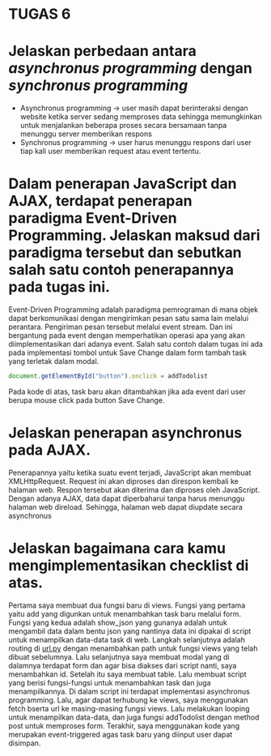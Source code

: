 # TUGAS 6

# Jelaskan perbedaan antara *asynchronus programming* dengan *synchronus programming*

- Asynchronus programming → user masih dapat berinteraksi dengan website ketika server sedang memproses data sehingga memungkinkan untuk menjalankan beberapa proses secara bersamaan tanpa menunggu server memberikan respons
- Synchronus programming → user harus menunggu respons dari user tiap kali user memberikan request atau event tertentu.

# ****Dalam penerapan JavaScript dan AJAX, terdapat penerapan paradigma Event-Driven Programming. Jelaskan maksud dari paradigma tersebut dan sebutkan salah satu contoh penerapannya pada tugas ini.****

Event-Driven Programming adalah paradigma pemrograman di mana objek dapat berkomunikasi dengan mengirimkan pesan satu sama lain melalui perantara. Pengiriman pesan tersebut melalui event stream. Dan ini bergantung pada event dengan memperhatikan operasi apa yang akan diimplementasikan dari adanya event. Salah satu contoh dalam tugas ini ada pada implementasi tombol untuk Save Change dalam form tambah task yang terletak dalam modal.

```jsx
document.getElementById("button").onclick = addTodolist
```

Pada kode di atas, task baru akan ditambahkan jika ada event dari user berupa mouse click pada button Save Change.

# Jelaskan penerapan asynchronus pada AJAX.

Penerapannya yaitu ketika suatu event terjadi, JavaScript akan membuat XMLHttpRequest. Request ini akan diproses dan direspon kembali ke halaman web. Respon tersebut akan diterima dan diproses oleh JavaScript. Dengan adanya AJAX, data dapat diperbaharui tanpa harus menunggu halaman web direload. Sehingga, halaman web dapat diupdate secara asynchronus

# Jelaskan bagaimana cara kamu mengimplementasikan checklist di atas.

Pertama saya membuat dua fungsi baru di views. Fungsi yang pertama yaitu add yang digunkan untuk menambahkan task baru melalui form. Fungsi yang kedua adalah show_json yang gunanya adalah untuk mengambil data dalam bentu json yang nantinya data ini dipakai di script untuk menampilkan data-data task di web. Langkah selanjutnya adalah routing di [url.py](http://url.py) dengan menambahkan path untuk fungsi views yang telah dibuat sebelumnya. Lalu selanjutnya saya membuat modal yang di dalamnya terdapat form dan agar bisa diakses dari script nanti, saya menambahkan id. Setelah itu saya membuat table. Lalu membuat script yang berisi fungsi-fungsi untuk menambahkan task dan juga menampilkannya. Di dalam script ini terdapat implementasi asynchronus programming. Lalu, agar dapat terhubung ke views, saya menggunakan fetch bserta url ke masing-masing fungsi views. Lalu melakukan looping untuk menampilkan data-data, dan juga fungsi addTodolist dengan method post untuk memproses form. Terakhir, saya menggunakan kode yang merupakan event-triggered agas task baru yang diinput user dapat disimpan.
